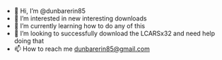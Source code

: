 - 👋 Hi, I’m @dunbarerin85
- 👀 I’m interested in new interesting downloads
- 🌱 I’m currently learning how to do any of this
- 💞️ I’m looking to successfully download the LCARSx32 and need help doing that
- 📫 How to reach me dunbarerin85@gmail.com

<!---
dunbarerin85/dunbarerin85 is a ✨ special ✨ repository because its `README.md` (this file) appears on your GitHub profile.
You can click the Preview link to take a look at your changes.
--->

